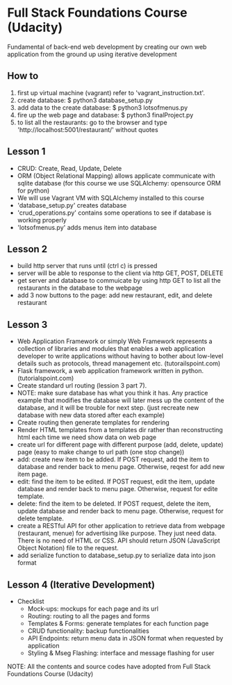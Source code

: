 # Full Stack Foundations Course (Udacity)
Fundamental of back-end web development by creating our own web application from the ground up using iterative development

## How to
1) first up virtual machine (vagrant) refer to 'vagrant_instruction.txt'.
2) create database: $ python3 database_setup.py
3) add data to the create database: $ python3 lotsofmenus.py
4) fire up the web page and database: $ python3 finalProject.py
5) to list all the restaurants: go to the browser and type 'http://localhost:5001/restaurant/' without quotes

## Lesson 1
- CRUD: Create, Read, Update, Delete
- ORM (Object Relational Mapping) allows applicate communicate with sqlite database (for this course we use SQLAlchemy: opensource ORM for python)
- We will use Vagrant VM with SQLAlchemy installed to this course
- 'database_setup.py' creates database
- 'crud_operations.py' contains some operations to see if database is working properly
- 'lotsofmenus.py' adds menus item into database

## Lesson 2
- build http server that runs until (ctrl c) is pressed 
- server will be able to response to the client via http GET, POST, DELETE
- get server and database to commuicate by using http GET to list all the restaurants in the database to the webpage
- add 3 now buttons to the page: add new restaurant, edit, and delete restaurant

## Lesson 3
- Web Application Framework or simply Web Framework represents a collection of libraries and modules that enables a web application developer to write applications without having to bother about low-level details such as protocols, thread management etc. (tutorailspoint.com)
- Flask framework, a web application framework written in python. (tutorialspoint.com) 
- Create standard url routing (lession 3 part 7). 
- NOTE: make sure database has what you think it has. Any practice example that modifies the database will later mess up the content of the database, and it will be trouble for next step. (just recreate new database with new data stored after each example)
- Create routing then generate templates for rendering
- Render HTML templates from a templates dir rather than reconstructing html each time we need show data on web page
- create url for different page with different purpose (add, delete, update) page (easy to make change to url path (one stop change))
- add: create new item to be added. If POST request, add the item to database and render back to menu page. Otherwise, reqest for add new item page.
- edit: find the item to be edited. If POST request, edit the item, update database and render back to menu page. Otherwise, request for edite template.
- delete: find the item to be deleted. If POST request, delete the item, update database and render back to menu page. Otherwise, request for delete template.
- create a RESTful API for other application to retrieve data from webpage (restaurant, menue) for advertising like purpose. They just need data. There is no need of HTML or CSS. API should return JSON (JavaScript Object Notation) file to the request.
- add serialize function to database_setup.py to serialize data into json format

## Lesson 4 (Iterative Development)
- Checklist
	- Mock-ups: mockups for each page and its url
	- Routing: routing to all the pages and forms
	- Templates & Forms: generate templates for each function page
	- CRUD functionality: backup functionalities
	- API Endpoints: return menu data in JSON format when requested by application
	- Styling & Mseg Flashing: interface and message flashing for user

NOTE: All the contents and source codes have adopted from Full Stack Foundations Course (Udacity)
	


